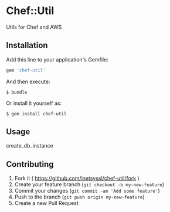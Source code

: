 # Chef::Util

Utils for Chef and AWS

## Installation

Add this line to your application's Gemfile:

```ruby
gem 'chef-util'
```

And then execute:

    $ bundle

Or install it yourself as:

    $ gem install chef-util

## Usage

create_db_instance

## Contributing

1. Fork it ( https://github.com/inetsyssl/chef-util/fork )
2. Create your feature branch (`git checkout -b my-new-feature`)
3. Commit your changes (`git commit -am 'Add some feature'`)
4. Push to the branch (`git push origin my-new-feature`)
5. Create a new Pull Request
